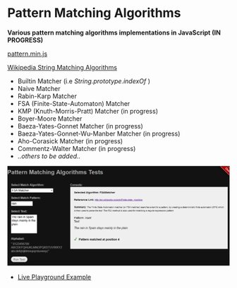 Pattern Matching Algorithms
===========================

__Various pattern matching algorithms implementations in JavaScript  (IN PROGRESS)__

[pattern.min.js](https://raw.githubusercontent.com/foo123/PatternMatchingAlgorithms/master/test/js/pattern.min.js)


[Wikipedia String Matching Algorithms](http://en.wikipedia.org/wiki/String_searching_algorithm)

* Builtin Matcher (i.e *String.prototype.indexOf* )
* Naive Matcher
* Rabin-Karp Matcher
* FSA (Finite-State-Automaton) Matcher
* KMP (Knuth-Morris-Pratt) Matcher (in progress)
* Boyer-Moore Matcher
* Baeza-Yates-Gonnet Matcher (in progress)
* Baeza-Yates-Gonnet-Wu-Manber Matcher (in progress)
* Aho-Corasick Matcher (in progress)
* Commentz-Walter Matcher (in progress)
* *..others to be added..*


[![screenshot](/test/screenshot.png)](http://foo123.github.io/examples/pattern-matching-algorithms/)


* [Live Playground Example](http://foo123.github.io/examples/pattern-matching-algorithms/)



